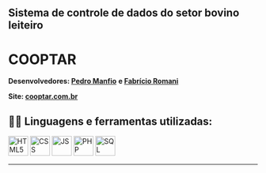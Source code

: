 ## Sistema de controle de dados do setor bovino leiteiro 

# COOPTAR

<b>Desenvolvedores:   </b><a href="https://github.com/pedro-lill" target="_blank"><b>Pedro Manfio</b></a> <b>  e  </b>
<a href="https://github.com/fabricioromanii" target="_blank"><b>Fabrício Romani</b></a>

<b>Site:   </b><a href="https://cooptar.com.br/" target="_blank"><b>cooptar.com.br</b></a>

 <h2>👨‍💻 Linguagens e ferramentas utilizadas:</h2>

[<img src="img/imgReadme/html.png" width="40" height="40" title="HTML5" alt=HTML5>](https://developer.mozilla.org/pt-BR/docs/Web/HTML)
[<img src="img/imgReadme/css.png" width="40" height="40" title="CSS3" alt=CSS >](https://www.w3schools.com/css/)
[<img src="img/imgReadme/js.png" width="40" height="40" title="Java Script" alt=JS>](https://developer.mozilla.org/pt-BR/docs/Web/JavaScript)
[<img src="img/imgReadme/php.png" width="40" height="40" title="PHP" alt=PHP>](https://developer.mozilla.org/pt-BR/docs/Web/JavaScript)
[<img src="img/imgReadme/sql.png" width="40" height="40" title="Sql" alt=SQL>](https://developer.mozilla.org/pt-BR/docs/Web/JavaScript)

<hr>
